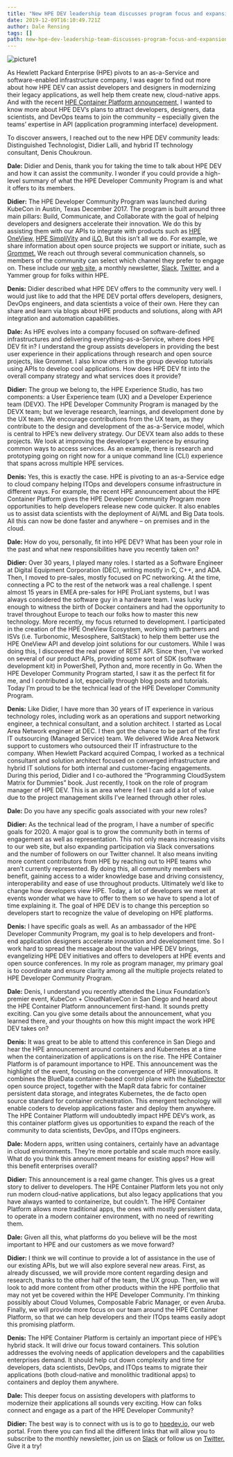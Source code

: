 ```yaml
---
title: "New HPE DEV leadership team discusses program focus and expansion"
date: 2019-12-09T16:10:49.721Z
author: Dale Rensing 
tags: []
path: new-hpe-dev-leadership-team-discusses-program-focus-and-expansion
---
```

![picture1](https://hpe-developer-portal.s3.amazonaws.com/uploads/media/2019/10/picture1-1575907933380.png)

As Hewlett Packard Enterprise (HPE) pivots to an as-a-Service and software-enabled infrastructure company, I was eager to find out more about how HPE DEV can assist developers and designers in modernizing their legacy applications, as well help them create new, cloud-native apps. And with the recent [HPE Container Platform announcement,](https://www.hpe.com/us/en/newsroom/press-release/2019/11/Hewlett-Packard-Enterprise-introduces-Kubernetes-based-platform-for-bare-metal-and-edge-to-cloud-deployments.html) I wanted to know more about HPE DEV’s plans to attract developers, designers, data scientists, and DevOps teams to join the community – especially given the teams’ expertise in API (application programming interface) development.

To discover answers, I reached out to the new HPE DEV community leads: Distinguished Technologist, Didier Lalli, and hybrid IT technology consultant, Denis Choukroun.

__Dale:__ Didier and Denis, thank you for taking the time to talk about HPE DEV and how it can assist the community. I wonder if you could provide a high-level summary of what the HPE Developer Community Program is and what it offers to its members.

__Didier:__ The HPE Developer Community Program was launched during KubeCon in Austin, Texas December 2017. The program is built around three main pillars: Build, Communicate, and Collaborate with the goal of helping developers and designers accelerate their innovation. We do this by assisting them with our APIs to integrate with products such as [HPE OneView,](https://developer.hpe.com/platform/hpe-oneview/home) [HPE SimpliVity](https://developer.hpe.com/platform/hpe-simplivity/home) and [iLO.](https://developer.hpe.com/platform/ilo-restful-api/home) But this isn’t all we do. For example, we share information about open source projects we support or initiate, such as [Grommet.](https://developer.hpe.com/platform/grommet/home) We reach out through several communication channels, so members of the community can select which channel they prefer to engage on. These include our [web site](https://developer.hpe.com/), a monthly newsletter, [Slack](https://slack.hpedev.io/), [Twitter,](https://twitter.com/hpe_devcom?lang=en) and a Yammer group for folks within HPE.

__Denis:__ Didier described what HPE DEV offers to the community very well. I would just like to add that the HPE DEV portal offers developers, designers, DevOps engineers, and data scientists a voice of their own. Here they can share and learn via blogs about HPE products and solutions, along with API integration and automation capabilities. 

__Dale:__ As HPE evolves into a company focused on software-defined infrastructures and delivering everything-as-a-Service, where does HPE DEV fit in? I understand the group assists developers in providing the best user experience in their applications through research and open source projects, like Grommet. I also know others in the group develop tutorials using APIs to develop cool applications. How does HPE DEV fit into the overall company strategy and what services does it provide?

__Didier:__ The group we belong to, the HPE Experience Studio, has two components: a User Experience team (UX) and a Developer Experience team (DEVX). The HPE Developer Community Program is managed by the DEVX team; but we leverage research, learnings, and development done by the UX team. We encourage contributions from the UX team, as they contribute to the design and development of the as-a-Service model, which is central to HPE’s new delivery strategy. Our DEVX team also adds to these projects. We look at improving the developer’s experience by ensuring common ways to access services. As an example, there is research and prototyping going on right now for a unique command line (CLI) experience that spans across multiple HPE services. 

__Denis:__ Yes, this is exactly the case. HPE is pivoting to an as-a-Service edge to cloud company helping ITOps and developers consume infrastructure in different ways. For example, the recent HPE announcement about the HPE Container Platform gives the HPE Developer Community Program more opportunities to help developers release new code quicker. It also enables us to assist data scientists with the deployment of AI/ML and Big Data tools. All this can now be done faster and anywhere – on premises and in the cloud.    

__Dale:__ How do you, personally, fit into HPE DEV? What has been your role in the past and what new responsibilities have you recently taken on?

__Didier:__ Over 30 years, I played many roles. I started as a Software Engineer at Digital Equipment Corporation (DEC), writing mostly in C, C++, and ADA. Then, I moved to pre-sales, mostly focused on PC networking. At the time, connecting a PC to the rest of the network was a real challenge. I spent almost 15 years in EMEA pre-sales for HPE ProLiant systems, but I was always considered the software guy in a hardware team. I was lucky enough to witness the birth of Docker containers and had the opportunity to travel throughout Europe to teach our folks how to master this new technology. More recently, my focus returned to development. I participated in the creation of the HPE OneView Ecosystem, working with partners and ISVs (i.e. Turbonomic, Mesosphere, SaltStack) to help them better use the HPE OneView API and develop joint solutions for our customers. While I was doing this, I discovered the real power of REST API. Since then, I’ve worked on several of our product APIs, providing some sort of SDK (software development kit) in PowerShell, Python and, more recently in Go. When the HPE Developer Community Program started, I saw it as the perfect fit for me, and I contributed a lot, especially through blog posts and tutorials. Today I’m proud to be the technical lead of the HPE Developer Community Program.

__Denis:__ Like Didier, I have more than 30 years of IT experience in various technology roles, including work as an operations and support networking engineer, a technical consultant, and a solution architect. I started as Local Area Network engineer at DEC. I then got the chance to be part of the first IT outsourcing (Managed Service) team. We delivered Wide Area Network support to customers who outsourced their IT infrastructure to the company. When Hewlett Packard acquired Compaq, I worked as a technical consultant and solution architect focused on converged infrastructure and hybrid IT solutions for both internal and customer-facing engagements. During this period, Didier and I co-authored the “Programming CloudSystem Matrix for Dummies” book. Just recently, I took on the role of program manager of HPE DEV. This is an area where I feel I can add a lot of value due to the project management skills I’ve learned through other roles.

__Dale:__ Do you have any specific goals associated with your new roles?

__Didier:__ As the technical lead of the program, I have a number of specific goals for 2020. A major goal is to grow the community both in terms of engagement as well as representation. This not only means increasing visits to our web site, but also expanding participation via Slack conversations and the number of followers on our Twitter  channel. It also means inviting more content contributors from HPE by reaching out to HPE teams who aren’t currently represented. By doing this, all community members will benefit, gaining access to a wider knowledge base and driving consistency, interoperability and ease of use throughout products. Ultimately we’d like to change how developers view HPE. Today, a lot of developers we meet at events wonder what we have to offer to them so we have to spend a lot of time explaining it. The goal of HPE DEV is to change this perception so developers start to recognize the value of developing on HPE platforms.

__Denis:__ I have specific goals as well. As an ambassador of the HPE Developer Community Program, my goal is to help developers and front-end application designers accelerate innovation and development time. So I work hard to spread the message about the value HPE DEV brings, evangelizing HPE DEV initiatives and offers to developers at HPE events and open source conferences.  In my role as program manager, my primary goal is to coordinate and ensure clarity among all the multiple projects related to HPE Developer Community Program. 

__Dale:__ Denis, I understand you recently attended the Linux Foundation’s premier event, KubeCon + CloudNativeCon in San Diego and heard about the HPE Container Platform announcement first-hand. It sounds pretty exciting. Can you give some details about the announcement, what you learned there, and your thoughts on how this might impact the work HPE DEV takes on? 

__Denis:__ It was great to be able to attend this conference in San Diego and hear the HPE announcement around containers and Kubernetes at a time when the containerization of applications is on the rise. The HPE Container Platform is of paramount importance to HPE. This announcement was the highlight of the event, focusing on the convergence of HPE innovations. It combines the BlueData container-based control plane with the [KubeDirector](https://developer.hpe.com/blog/kubedirector-the-easy-way-to-run-complex-stateful-applications-on-kubern) open source project, together with the MapR data fabric for container persistent data storage, and integrates Kubernetes, the de facto open source standard for container orchestration. This emergent technology will enable coders to develop applications faster and deploy them anywhere. The HPE Container Platform will undoubtedly impact HPE DEV’s work, as this container platform gives us opportunities to expand the reach of the community to data scientists, DevOps, and ITOps engineers. 

__Dale:__ Modern apps, written using containers, certainly have an advantage in cloud environments. They’re more portable and scale much more easily. What do you think this announcement means for existing apps? How will this benefit enterprises overall? 

__Didier:__ This announcement is a real game changer. This gives us a great story to deliver to developers. The HPE Container Platform lets you not only run modern cloud-native applications, but also legacy applications that you have always wanted to containerize, but couldn't. The HPE Container Platform allows more traditional apps, the ones with mostly persistent data, to operate in a modern container environment, with no need of rewriting them.  

__Dale:__ Given all this, what platforms do you believe will be the most important to HPE and our customers as we move forward?

__Didier:__ I think we will continue to provide a lot of assistance in the use of our existing APIs, but we will also explore several new areas. First, as already discussed, we will provide more content regarding design and research, thanks to the other half of the team, the UX group. Then, we will look to add more content from other products within the HPE portfolio that may not yet be covered within the HPE Developer Community. I’m thinking possibly about Cloud Volumes, Composable Fabric Manager, or even Aruba. Finally, we will provide more focus on our team around the HPE Container Platform, so that we can help developers and their ITOps teams easily adopt this promising platform.

__Denis:__ The HPE Container Platform is certainly an important piece of HPE’s hybrid stack. It will drive our focus toward containers. This solution addresses the evolving needs of application developers and the capabilities enterprises demand. It should help cut down complexity and time for developers, data scientists, DevOps, and ITOps teams to migrate their applications (both cloud-native and monolithic traditional apps) to containers and deploy them anywhere.      

__Dale:__ This deeper focus on assisting developers with platforms to modernize their applications all sounds very exciting. How can folks connect and engage as a part of the HPE Developer Community? 

__Didier:__ The best way is to connect with us is to go to [hpedev.io,](https://developer.hpe.com/) our web portal. From there you can find all the different links that will allow you to subscribe to the monthly newsletter, join us on [Slack](https://slack.hpedev.io/) or follow us on [Twitter.](https://twitter.com/hpe_devcom?lang=en) Give it a try! 
